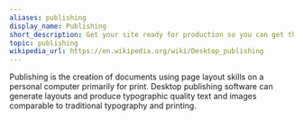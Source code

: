 ```yaml
---
aliases: publishing
display_name: Publishing
short_description: Get your site ready for production so you can get the word out.
topic: publishing
wikipedia_url: https://en.wikipedia.org/wiki/Desktop_publishing
---
```

Publishing is the creation of documents using page layout skills on a personal computer primarily for print. Desktop publishing software can generate layouts and produce typographic quality text and images comparable to traditional typography and printing.
